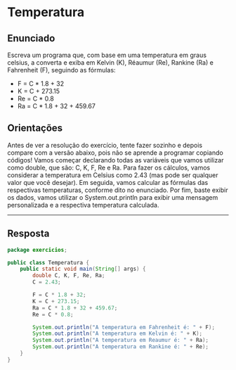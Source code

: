 # Temperatura

## Enunciado

Escreva um programa que, com base em uma temperatura em graus celsius, a converta e exiba em Kelvin (K), Réaumur (Re), Rankine (Ra) e Fahrenheit (F), seguindo as fórmulas: 
- F = C * 1.8 + 32
- K = C + 273.15
- Re = C * 0.8
- Ra = C * 1.8 + 32 + 459.67

## Orientações

Antes de ver a resolução do exercício, tente fazer sozinho e depois compare com a versão abaixo, pois não se aprende a programar copiando códigos! 
Vamos começar declarando todas as variáveis que vamos utilizar como double, que são: C, K, F, Re e Ra. 
Para fazer os cálculos, vamos considerar a temperatura em Celsius como 2.43 (mas pode ser qualquer valor que você desejar). 
Em seguida, vamos calcular as fórmulas das respectivas temperaturas, conforme dito no enunciado. 
Por fim, baste exibir os dados, vamos utilizar o System.out.println para exibir uma mensagem personalizada e a respectiva temperatura calculada.

* * *

## Resposta

```java
package exercicios;

public class Temperatura {
    public static void main(String[] args) {
        double C, K, F, Re, Ra;
        C = 2.43;

        F = C * 1.8 + 32;
        K = C + 273.15;
        Ra = C * 1.8 + 32 + 459.67;
        Re = C * 0.8;

        System.out.println("A temperatura em Fahrenheit é: " + F);
        System.out.println("A temperatura em Kelvin é: " + K);
        System.out.println("A temperatura em Reaumur é: " + Ra);
        System.out.println("A temperatura em Rankine é: " + Re);
    }
}

```
